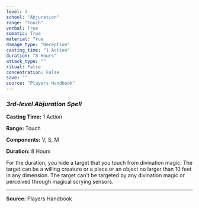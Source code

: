 ```yaml
---
level: 3
school: "Abjuration"
range: "Touch"
verbal: True
somatic: True
material: True
damage_type: "Deception"
casting_time: "1 Action"
duration: "8 Hours"
attack_type: ""
ritual: False
concentration: False
save: ""
source: "Players Handbook"
---
```


### *3rd-level Abjuration Spell*

**Casting Time:** 1 Action

**Range:** Touch

**Components:** V, S, M

**Duration:** 8 Hours

For the duration, you hide a target that you touch from divination magic. The target can be a willing creature or a place or an object no larger than 10 feet in any dimension. The target can't be targeted by any divination magic or perceived through magical scrying sensors.

---
**Source:** Players Handbook
